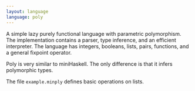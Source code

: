 ```yaml
---
layout: language
language: poly
---
```


A simple lazy purely functional language with parametric
polymorphism. The implementation contains a parser, type inference,
and an efficient interpreter. The language has integers, booleans,
lists, pairs, functions, and a general fixpoint operator.

Poly is very similar to miniHaskell. The only difference is that it
infers polymorphic types.

The file `example.minply` defines basic operations on lists.
